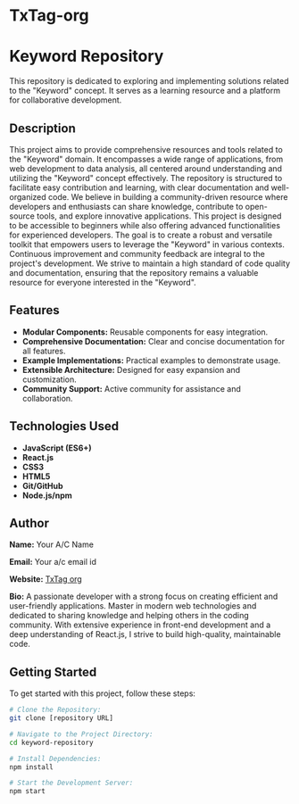 # TxTag-org
# Keyword Repository

This repository is dedicated to exploring and implementing solutions related to the "Keyword" concept. It serves as a learning resource and a platform for collaborative development.

## Description

This project aims to provide comprehensive resources and tools related to the "Keyword" domain. It encompasses a wide range of applications, from web development to data analysis, all centered around understanding and utilizing the "Keyword" concept effectively. The repository is structured to facilitate easy contribution and learning, with clear documentation and well-organized code. We believe in building a community-driven resource where developers and enthusiasts can share knowledge, contribute to open-source tools, and explore innovative applications. This project is designed to be accessible to beginners while also offering advanced functionalities for experienced developers. The goal is to create a robust and versatile toolkit that empowers users to leverage the "Keyword" in various contexts. Continuous improvement and community feedback are integral to the project's development. We strive to maintain a high standard of code quality and documentation, ensuring that the repository remains a valuable resource for everyone interested in the "Keyword".

## Features

* **Modular Components:** Reusable components for easy integration.
* **Comprehensive Documentation:** Clear and concise documentation for all features.
* **Example Implementations:** Practical examples to demonstrate usage.
* **Extensible Architecture:** Designed for easy expansion and customization.
* **Community Support:** Active community for assistance and collaboration.

## Technologies Used

* **JavaScript (ES6+)**
* **React.js**
* **CSS3**
* **HTML5**
* **Git/GitHub**
* **Node.js/npm**

## Author

**Name:** Your A/C Name

**Email:** Your a/c email id

**Website:** [TxTag org](https://www-txtag.com)

**Bio:** A passionate developer with a strong focus on creating efficient and user-friendly applications. Master in modern web technologies and dedicated to sharing knowledge and helping others in the coding community. With extensive experience in front-end development and a deep understanding of React.js, I strive to build high-quality, maintainable code.

## Getting Started

To get started with this project, follow these steps:

```bash
# Clone the Repository:
git clone [repository URL]

# Navigate to the Project Directory:
cd keyword-repository

# Install Dependencies:
npm install

# Start the Development Server:
npm start
